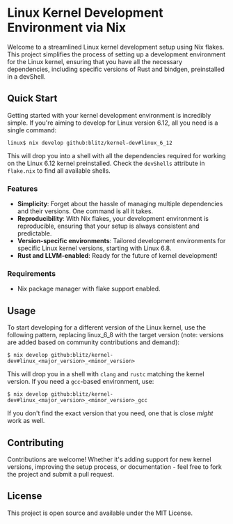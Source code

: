 # Linux Kernel Development Environment via Nix

Welcome to a streamlined Linux kernel development setup using Nix
flakes. This project simplifies the process of setting up a
development environment for the Linux kernel, ensuring that you have
all the necessary dependencies, including specific versions of Rust
and bindgen, preinstalled in a devShell.

## Quick Start

Getting started with your kernel development environment is incredibly
simple. If you're aiming to develop for Linux version 6.12, all you
need is a single command:

```shell
linux$ nix develop github:blitz/kernel-dev#linux_6_12
```

This will drop you into a shell with all the dependencies required for
working on the Linux 6.12 kernel preinstalled. Check the `devShells` attribute
in `flake.nix` to find all available shells.

### Features

- **Simplicity**: Forget about the hassle of managing multiple
  dependencies and their versions. One command is all it takes.
- **Reproducibility**: With Nix flakes, your development environment
  is reproducible, ensuring that your setup is always consistent and
  predictable.
- **Version-specific environments**: Tailored development environments
  for specific Linux kernel versions, starting with Linux 6.8.
- **Rust and LLVM-enabled**: Ready for the future of kernel development!

### Requirements

- Nix package manager with flake support enabled.

## Usage

To start developing for a different version of the Linux kernel, use
the following pattern, replacing linux_6_8 with the target version
(note: versions are added based on community contributions and
demand):

```shell
$ nix develop github:blitz/kernel-dev#linux_<major_version>_<minor_version>
```

This will drop you in a shell with `clang` and `rustc` matching the
kernel version. If you need a `gcc`-based environment, use:

```shell
$ nix develop github:blitz/kernel-dev#linux_<major_version>_<minor_version>_gcc
```

If you don't find the exact version that you need, one that is close
_might_ work as well.

## Contributing

Contributions are welcome! Whether it's adding support for new kernel
versions, improving the setup process, or documentation - feel free to
fork the project and submit a pull request.

## License

This project is open source and available under the MIT License.
